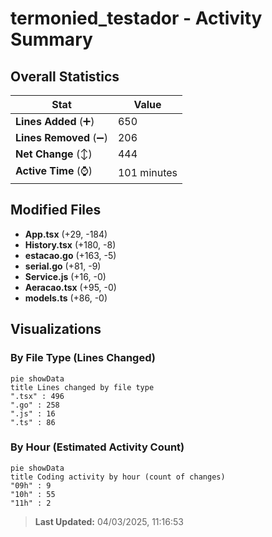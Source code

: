 # termonied_testador - Activity Summary 

## Overall Statistics

| Stat                   | Value                                                             |
| ---------------------- | ----------------------------------------------------------------- |
| **Lines Added** (➕)   | 650                                          |
| **Lines Removed** (➖) | 206                                        |
| **Net Change** (↕)    | 444                |
| **Active Time** (⌚)   | 101 minutes |


## Modified Files
- **App.tsx** (+29, -184)
- **History.tsx** (+180, -8)
- **estacao.go** (+163, -5)
- **serial.go** (+81, -9)
- **Service.js** (+16, -0)
- **Aeracao.tsx** (+95, -0)
- **models.ts** (+86, -0)

## Visualizations

### By File Type (Lines Changed)

```mermaid
pie showData
title Lines changed by file type
".tsx" : 496
".go" : 258
".js" : 16
".ts" : 86
```

### By Hour (Estimated Activity Count)

```mermaid
pie showData
title Coding activity by hour (count of changes)
"09h" : 9
"10h" : 55
"11h" : 2
```


> **Last Updated:** 04/03/2025, 11:16:53